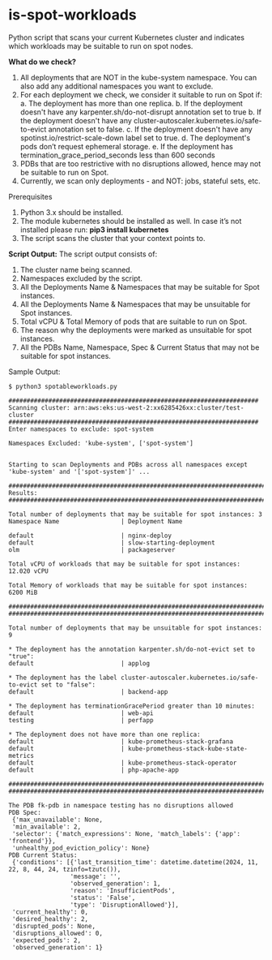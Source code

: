 # is-spot-workloads
Python script that scans your current Kubernetes cluster and indicates which workloads may be suitable to run on spot nodes.

**What do we check?**
1. All deployments that are NOT in the kube-system namespace. You can also add any additional namespaces you want to exclude.
2. For each deployment we check, we consider it suitable to run on Spot if:
   a. The deployment has more than one replica.
   b. If the deployment doesn't have any karpenter.sh/do-not-disrupt annotation set to true
   b. If the deployment doesn't have any cluster-autoscaler.kubernetes.io/safe-to-evict annotation set to false.
   c. If the deployment doesn't have any spotinst.io/restrict-scale-down label set to true.
   d. The deployment's pods don’t request ephemeral storage.
   e. If the deployment has termination_grace_period_seconds less than 600 seconds
4. PDBs that are too restrictive with no disruptions allowed, hence may not be suitable to run on Spot.   
5. Currently, we scan only deployments - and NOT: jobs, stateful sets, etc.

Prerequisites 
1. Python 3.x should be installed.
2. The module kubernetes should be installed as well. In case it’s not installed please run:
     **pip3 install kubernetes**
3. The script scans the cluster that your context points to.

**Script Output:**
The script output consists of:
1. The cluster name being scanned.
2. Namespaces excluded by the script.
3. All the Deployments Name & Namespaces that may be suitable for Spot instances.
4. All the Deployments Name & Namespaces that may be unsuitable for Spot instances.
5. Total vCPU & Total Memory of pods that are suitable to run on Spot.
6. The reason why the deployments were marked as unsuitable for spot instances.
7. All the PDBs Name, Namespace, Spec & Current Status that may not be suitable for spot instances.

Sample Output:
```
$ python3 spotableworkloads.py

#####################################################################
Scanning cluster: arn:aws:eks:us-west-2:xx6285426xx:cluster/test-cluster
#####################################################################
Enter namespaces to exclude: spot-system

Namespaces Excluded: 'kube-system', ['spot-system']


Starting to scan Deployments and PDBs across all namespaces except 'kube-system' and '['spot-system']' ...

#########################################################################
Results:
#########################################################################

Total number of deployments that may be suitable for spot instances: 3
Namespace Name                 | Deployment Name

default                        | nginx-deploy
default                        | slow-starting-deployment
olm                            | packageserver

Total vCPU of workloads that may be suitable for spot instances: 12.020 vCPU

Total Memory of workloads that may be suitable for spot instances: 6200 MiB

#########################################################################
#########################################################################

Total number of deployments that may be unsuitable for spot instances: 9

* The deployment has the annotation karpenter.sh/do-not-evict set to "true":
default                        | applog

* The deployment has the label cluster-autoscaler.kubernetes.io/safe-to-evict set to "false":
default                        | backend-app

* The deployment has terminationGracePeriod greater than 10 minutes:
default                        | web-api
testing                        | perfapp

* The deployment does not have more than one replica:
default                        | kube-prometheus-stack-grafana
default                        | kube-prometheus-stack-kube-state-metrics
default                        | kube-prometheus-stack-operator
default                        | php-apache-app

#########################################################################
#########################################################################

The PDB fk-pdb in namespace testing has no disruptions allowed
PDB Spec:
 {'max_unavailable': None,
 'min_available': 2,
 'selector': {'match_expressions': None, 'match_labels': {'app': 'frontend'}},
 'unhealthy_pod_eviction_policy': None}
PDB Current Status:
 {'conditions': [{'last_transition_time': datetime.datetime(2024, 11, 22, 8, 44, 24, tzinfo=tzutc()),
                 'message': '',
                 'observed_generation': 1,
                 'reason': 'InsufficientPods',
                 'status': 'False',
                 'type': 'DisruptionAllowed'}],
 'current_healthy': 0,
 'desired_healthy': 2,
 'disrupted_pods': None,
 'disruptions_allowed': 0,
 'expected_pods': 2,
 'observed_generation': 1}
```
